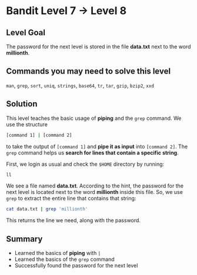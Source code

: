 # Bandit Level 7 → Level 8
## Level Goal
The password for the next level is stored in the file **data.txt** next to the word **millionth**.

## Commands you may need to solve this level
`man`, `grep`, `sort`, `uniq`, `strings`, `base64`, `tr`, `tar`, `gzip`, `bzip2`, `xxd`

## Solution
This level teaches the basic usage of **piping** and the `grep` command.
We use the structure
```bash
[command 1] | [command 2]
```
to take the output of `[command 1]` and **pipe it as input** into `[command 2]`.
The `grep` command helps us **search for lines that contain a specific string**.

First, we login as usual and check the `$HOME` directory by running:
```bash
ll
```
We see a file named **data.txt**.
According to the hint, the password for the next level is located next to the word **millionth** inside this file.
So, we use `grep` to extract the entire line that contains that string:
```bash
cat data.txt | grep 'millionth'
```
This returns the line we need, along with the password.

## Summary
- Learned the basics of **piping** with `|`
- Learned the basics of the `grep` command
- Successfully found the password for the next level
